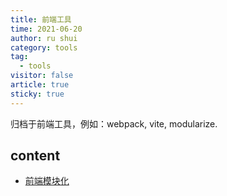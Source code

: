 ```yaml
---
title: 前端工具
time: 2021-06-20
author: ru shui
category: tools
tag:
  - tools
visitor: false
article: true
sticky: true
---
```


归档于前端工具，例如：webpack, vite, modularize.

## content

- [ 前端模块化 ](./1-modularize.md)
